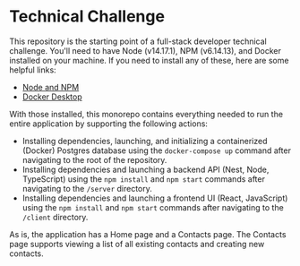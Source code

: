 # Technical Challenge
This repository is the starting point of a full-stack developer technical challenge.  You'll need to have Node (v14.17.1), NPM (v6.14.13), and Docker installed on your machine.  If you need to install any of these, here are some helpful links:

- [Node and NPM](https://nodejs.org)
- [Docker Desktop](https://docs.docker.com/desktop)

With those installed, this monorepo contains everything needed to run the entire application by supporting the following actions:

- Installing dependencies, launching, and initializing a containerized (Docker) Postgres database using the `docker-compose up` command after navigating to the root of the repository.
- Installing dependencies and launching a backend API (Nest, Node, TypeScript) using the `npm install` and `npm start` commands after navigating to the `/server` directory.
- Installing dependencies and launching a frontend UI (React, JavaScript) using the `npm install` and `npm start` commands after navigating to the `/client` directory.

As is, the application has a Home page and a Contacts page.  The Contacts page supports viewing a list of all existing contacts and creating new contacts.

